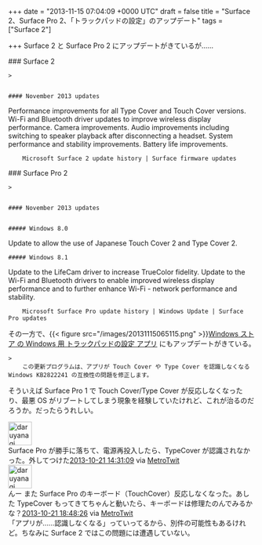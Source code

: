 
+++
date = "2013-11-15 07:04:09 +0000 UTC"
draft = false
title = "Surface 2、Surface Pro 2、「トラックパッドの設定」のアップデート"
tags = ["Surface 2"]

+++
Surface 2 と Surface Pro 2 にアップデートがきているが……

<div class="section">
    ### Surface 2
    
    >
        

    #### November 2013 updates
    

Performance improvements for all Type Cover and Touch Cover versions.
Wi-Fi and Bluetooth driver updates to improve wireless display performance.
Camera improvements.
Audio improvements including switching to speaker playback after disconnecting a headset.
System performance and stability improvements.
Battery life improvements.


        Microsoft Surface 2 update history | Surface firmware updates
    

</div>
<div class="section">
    ### Surface Pro 2
    
    >
        

    #### November 2013 updates
    

    ##### Windows 8.0
    

Update to allow the use of Japanese Touch Cover 2 and Type Cover 2.



    ##### Windows 8.1
    

Update to the LifeCam driver to increase TrueColor fidelity.
Update to the Wi-Fi and Bluetooth drivers to enable improved wireless display performance and to further enhance Wi-Fi - network performance and stability.



        Microsoft Surface Pro update history | Windows Update | Surface Pro updates
    
その一方で、{{< figure src="/images/20131115065115.png"  >}}<a href="http://apps.microsoft.com/windows/ja-jp/app/indstillinger-for-pegefelt/5a4e4cdf-4d60-4084-8d9f-61d2e8f4830b">Windows ストア の Windows 用 トラックパッドの設定 アプリ</a> にもアップデートがきている。

    >
        この更新プログラムは、アプリが Touch Cover や Type Cover を認識しなくなる Windows KB2822241 の互換性の問題を修正します。

    
そういえば Surface Pro 1 で Touch Cover/Type Cover が反応しなくなったり、最悪 OS がリブートしてしまう現象を経験していたけれど、これが治るのだろうか。だったらうれしい。<div class="twitter-detail twitter-detail-left"><div class="twitter-detail-user"><a class="twitter-user-screen-name" href="http://twitter.com/daruyanagi"><img src="http://a0.twimg.com/profile_images/378800000393919137/3f8f24154e59a5b674e1e6893a34a7e5_normal.png" alt="daruyanagi" height="48" width="48"/></a></div><div class="twitter-detail-tweet">      Surface Pro が勝手に落ちて、電源再投入したら、TypeCover が認識されなかった。外してつけた<a href="http://twitter.com/daruyanagi/status/392161111799107585" class="twitter-detail-info-permalink"><span class="twitter-detail-info-date">2013-10-21</span> <span class="twitter-detail-info-time">14:31:09</span></a> <span class="twitter-detail-info-source">via <a href="http://www.metrotwit.com/" rel="nofollow">MetroTwit</a></span></div></div><div class="twitter-detail twitter-detail-left"><div class="twitter-detail-user"><a class="twitter-user-screen-name" href="http://twitter.com/daruyanagi"><img src="http://a0.twimg.com/profile_images/378800000393919137/3f8f24154e59a5b674e1e6893a34a7e5_normal.png" alt="daruyanagi" height="48" width="48"/></a></div><div class="twitter-detail-tweet">      んー また Surface Pro のキーボード（TouchCover）反応しなくなった。あした TypeCover もってきてちゃんと動いたら、キーボードは修理たのんでみるかな？<a href="http://twitter.com/daruyanagi/status/392225859743911936" class="twitter-detail-info-permalink"><span class="twitter-detail-info-date">2013-10-21</span> <span class="twitter-detail-info-time">18:48:26</span></a> <span class="twitter-detail-info-source">via <a href="http://www.metrotwit.com/" rel="nofollow">MetroTwit</a></span></div></div>「アプリが……認識しなくなる」っていってるから、別件の可能性もあるけれど。ちなみに Surface 2 ではこの問題には遭遇していない。

</div>

